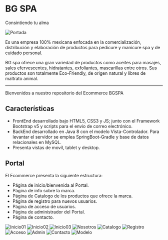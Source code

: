 # BG SPA

Consintiendo tu alma

![Portada]()

Es una empresa 100% mexicana enfocada en la comercialización, distribución y elaboración de productos para pedicure y manicure spa y de cuidado personal.

BG spa ofrece una gran variedad de productos como aceites para masajes, sales efervescentes, hidratantes, exfoliantes, mascarillas entre otros. Sus productos son totalmente Eco-Friendly, de origen natural y libres de maltrato animal.

***

Bienvenidos a nuestro repositorio del Ecommerce BGSPA

## Características
- FrontEnd desarrollado bajo HTML5, CSS3 y JS; junto con el Framework Bootstrap v5 y scripts para el envío de correo electrónico.
- BackEnd desarrollado en Java 8 con el modelo Vista-Controlador. Para levantar el servidor se emplea SpringBoot-Gradle y base de datos relacionales en MySQL.
- Presenta vistas de movíl, tablet y desktop.

## Portal

El Ecommerce presenta la siguiente estructura:
- Página de inicio/bienvenida al Portal.
- Página de info sobre la marca.
- Página de Catalogo de los productos que ofrece la marca.
- Página de registro para nuevos usuarios.
- Página de acceso de usuarios.
- Página de administrador del Portal.
- Página de contacto.

![Inicio01](/img/inicio01.png?raw=true "Inicio")
![Inicio02](/img/inicio02.png?raw=true "Inicio")
![Inicio03](/img/inicio03.png?raw=true "Inicio")
![Nosotros](/img/noso.png?raw=true "Nosotros")
![Catalogo](/img/cata.png?raw=true "Catalogo")
![Registro](/img/regis.png?raw=true "Registro")
![Acceso](/img/acce.png?raw=true "Acceso")
![Admin](/img/asmin.png?raw=true "Admin")
![Contacto](/img/distri.png?raw=true "Contacto")
![Modelo](/img/acce.png?raw=true "Modelo")